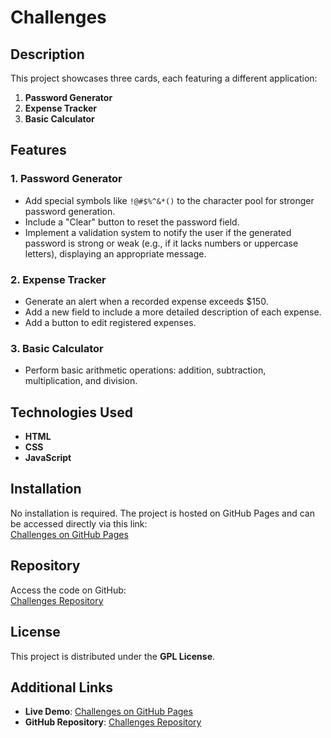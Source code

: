 # Challenges  

## Description  
This project showcases three cards, each featuring a different application:  
1. **Password Generator**  
2. **Expense Tracker**  
3. **Basic Calculator**  

## Features  

### 1. Password Generator  
- Add special symbols like `!@#$%^&*()` to the character pool for stronger password generation.  
- Include a "Clear" button to reset the password field.  
- Implement a validation system to notify the user if the generated password is strong or weak (e.g., if it lacks numbers or uppercase letters), displaying an appropriate message.  

### 2. Expense Tracker  
- Generate an alert when a recorded expense exceeds $150.  
- Add a new field to include a more detailed description of each expense.  
- Add a button to edit registered expenses.  

### 3. Basic Calculator  
- Perform basic arithmetic operations: addition, subtraction, multiplication, and division.  

## Technologies Used  
- **HTML**  
- **CSS**  
- **JavaScript**  

## Installation  
No installation is required. The project is hosted on GitHub Pages and can be accessed directly via this link:  
[Challenges on GitHub Pages](https://anthonybanion.github.io/Challenges/)  

## Repository  
Access the code on GitHub:  
[Challenges Repository](https://github.com/anthonybanion/Challenges)  

## License  
This project is distributed under the **GPL License**.  

## Additional Links  
- **Live Demo**: [Challenges on GitHub Pages](https://anthonybanion.github.io/Challenges/)  
- **GitHub Repository**: [Challenges Repository](https://github.com/anthonybanion/Challenges)  

